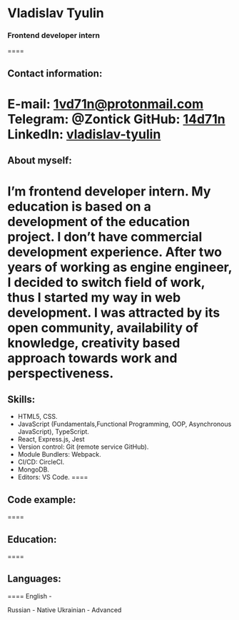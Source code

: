 # Vladislav Tyulin
### Frontend developer intern
====
## Contact information:
E-mail: 1vd71n@protonmail.com
Telegram: @Zontick
GitHub: [14d71n](https://github.com/14d71n/rsschool-cv)
LinkedIn: [vladislav-tyulin](https://www.linkedin.com/in/vladislav-tyulin-238308208/)
====
## About myself:
I’m frontend developer intern. My education is based on a development of the education project. I don’t have commercial development experience.
After two years of working as engine engineer, I decided to switch field of work, thus I started my way in web development. I was attracted by its open community, availability of knowledge, creativity based approach towards work and perspectiveness.
====
## Skills:
* HTML5, CSS.
* JavaScript (Fundamentals,Functional Programming, OOP, Asynchronous JavaScript), TypeScript.
* React, Express.js, Jest
* Version control: Git (remote service GitHub).
* Module Bundlers: Webpack.
* CI/CD: CircleCI.
* MongoDB.
* Editors: VS Code.
====
## Code example:
====
## Education:
====
## Languages:
====
English - 

Russian - Native
Ukrainian - Advanced
